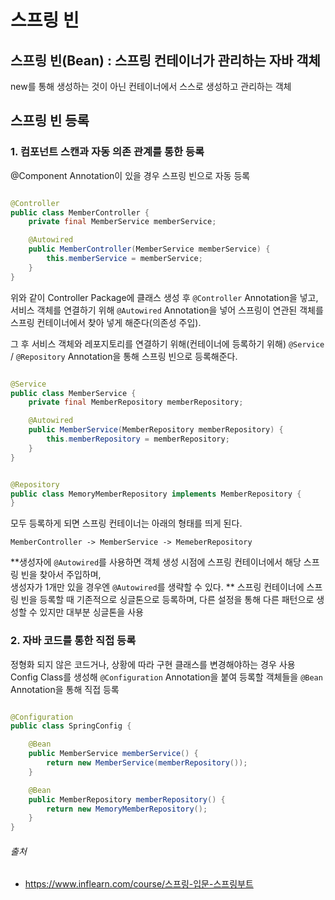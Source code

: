 # 스프링 빈

## 스프링 빈(Bean) : 스프링 컨테이너가 관리하는 자바 객체

new를 통해 생성하는 것이 아닌 컨테이너에서 스스로 생성하고 관리하는 객체

## 스프링 빈 등록

### 1. 컴포넌트 스캔과 자동 의존 관계를 통한 등록

@Component Annotation이 있을 경우 스프링 빈으로 자동 등록

```java

@Controller
public class MemberController {
    private final MemberService memberService;

    @Autowired
    public MemberController(MemberService memberService) {
        this.memberService = memberService;
    }
}
```

위와 같이 Controller Package에 클래스 생성 후 `@Controller` Annotation을 넣고,  
서비스 객체를 연결하기 위해 `@Autowired` Annotation을 넣어 스프링이 연관된 객체를 스프링 컨테이너에서 찾아 넣게 해준다(의존성 주입).

그 후 서비스 객체와 레포지토리를 연결하기 위해(컨테이너에 등록하기 위해) `@Service` / `@Repository` Annotation을 통해 스프링 빈으로 등록해준다.

```java

@Service
public class MemberService {
    private final MemberRepository memberRepository;

    @Autowired
    public MemberService(MemberRepository memberRepository) {
        this.memberRepository = memberRepository;
    }
}
```

```java

@Repository
public class MemoryMemberRepository implements MemberRepository {
}
```

모두 등록하게 되면 스프링 컨테이너는 아래의 형태를 띄게 된다.

```
MemberController -> MemberService -> MemeberRepository
```

**생성자에 `@Autowired`를 사용하면 객체 생성 시점에 스프링 컨테이너에서 해당 스프링 빈을 찾아서 주입하며,  
생성자가 1개만 있을 경우엔 `@Autowired`를 생략할 수 있다.
** 스프링 컨테이너에 스프링 빈을 등록할 때 기존적으로 싱글톤으로 등록하며, 다른 설정을 통해 다른 패턴으로 생성할 수 있지만 대부분 싱글톤을 사용

### 2. 자바 코드를 통한 직접 등록

정형화 되지 않은 코드거나, 상황에 따라 구현 클래스를 변경해야하는 경우 사용  
Config Class를 생성해 `@Configuration` Annotation을 붙여 등록할 객체들을 `@Bean` Annotation을 통해 직접 등록

```java

@Configuration
public class SpringConfig {

    @Bean
    public MemberService memberService() {
        return new MemberService(memberRepository());
    }

    @Bean
    public MemberRepository memberRepository() {
        return new MemoryMemberRepository();
    }
}
```

###### 출처

- https://www.inflearn.com/course/스프링-입문-스프링부트